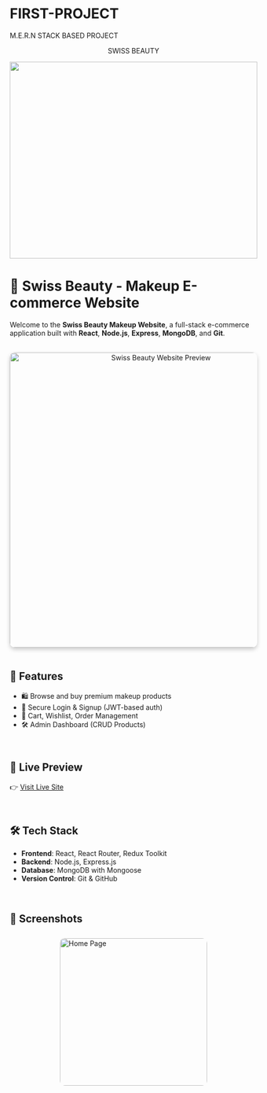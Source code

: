 # FIRST-PROJECT
M.E.R.N STACK BASED PROJECT 
<p align="center">SWISS BEAUTY </p>
<img height="400px"  width="100%" src="https://www.mobelhomestore.com/cdn/shop/files/helbrp.jpg?v=1703153580"/>

# 💄 Swiss Beauty - Makeup E-commerce Website

Welcome to the **Swiss Beauty Makeup Website**, a full-stack e-commerce application built with **React**, **Node.js**, **Express**, **MongoDB**, and **Git**.

<br/>

<div style="text-align: center;">
  <img src="https://images.unsplash.com/photo-1617814062433-0443898c6b35?auto=format&fit=crop&w=800&q=80" alt="Swiss Beauty Website Preview" width="600" style="border-radius: 10px; box-shadow: 0 4px 8px rgba(0,0,0,0.2);" />
</div>

<br/>

## 🚀 Features

- 🛍️ Browse and buy premium makeup products
- 🔐 Secure Login & Signup (JWT-based auth)
- 🛒 Cart, Wishlist, Order Management
- 🛠️ Admin Dashboard (CRUD Products)

<br/>

## 🔗 Live Preview

👉 [Visit Live Site](https://your-deployed-site-link.com)

<br/>

## 🛠️ Tech Stack

- **Frontend**: React, React Router, Redux Toolkit
- **Backend**: Node.js, Express.js
- **Database**: MongoDB with Mongoose
- **Version Control**: Git & GitHub

<br/>

## 📸 Screenshots

<div style="display: flex; flex-direction: row; gap: 10px; flex-wrap: wrap; justify-content: center;">
  <img src="https://images.unsplash.com/photo-1600185365894-3851d2d1e414?auto=format&fit=crop&w=400&q=80" alt="Home Page" width="300" style="margin: 10px; border-radius: 10px;" />
  <img src="https://images.unsplash.com/photo-1624910420876-0fd72a1a37d7?auto=format&fit=crop&w=400&q=80

